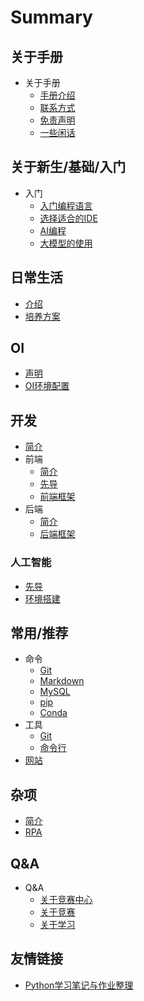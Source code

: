 # Summary

## 关于手册
* 关于手册
    * [手册介绍](/README.md)
    * [联系方式](/手册/联系方式.md)
    * [免责声明](/手册/免责声明.md)
    * [一些闲话](/手册/一些闲话.md)

## 关于新生/基础/入门
* 入门
    * [入门编程语言](/入门/快速入门编程语言.md)
    * [选择适合的IDE](/入门/选择IDE.md)
    * [AI编程](/入门/AI编程.md)
    * [大模型的使用](/入门/大模型.md)

## 日常生活
* [介绍](/日常/介绍.md)
* [培养方案](/日常/培养方案.md)

## OI
* [声明](/OI/声明.md)
* [OI环境配置](https://www.luogu.com.cn/article/3lxrdehh)

## 开发
* [简介](/开发/简介.md)
* 前端
    * [简介](/开发/前端/简介.md)
    * [先导](/开发/前端/先导.md)
    * [前端框架](/开发/前端/前端框架.md)
* 后端
    * [简介](/开发/后端/简介.md)
    * [后端框架](/开发/后端/后端框架.md)

### 人工智能
* [先导](/AI/先导.md)
* [环境搭建](/AI/环境搭建.md)
<!-- * [框架](/AI/Framework.md) -->

## 常用/推荐
* 命令
    * [Git](/常用/命令/Git.md)
    * [Markdown](/常用/命令/Markdown.md)
    * [MySQL](/常用/命令/MySQL.md)
    * [pip](/常用/命令/pip.md)
    * [Conda](/常用/命令/Conda.md)
* 工具
    * [Git](/常用/工具/Git.md)
    * [命令行](/常用/工具/命令行.md)
* [网站](/常用/网站.md)

## 杂项
* [简介](/杂项/简介.md)
* [RPA](/杂项/RPA.md)

## Q&A
* Q&A
    * [关于竞赛中心](/QA/关于竞赛中心.md)
    * [关于竞赛](/QA/关于竞赛.md)
    * [关于学习](/QA/关于学习.md)

## 友情链接
* [Python学习笔记与作业整理](https://github.com/panda-lsy/Python-Learning-Notes-Homework)